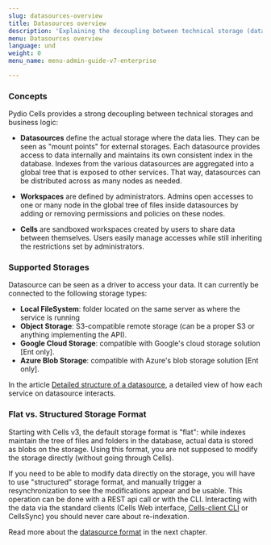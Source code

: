 ```yaml
---
slug: datasources-overview
title: Datasources overview
description: 'Explaining the decoupling between technical storage (datasource: where the system gets the data) and business logic (workspace: where the user finds it)'
menu: Datasources overview
language: und
weight: 0
menu_name: menu-admin-guide-v7-enterprise

---
```

### Concepts

Pydio Cells provides a strong decoupling between technical storages and business logic:

- **Datasources** define the actual storage where the data lies. They can be seen as "mount points" for external storages. Each datasource provides access to data internally and maintains its own consistent index in the database. Indexes from the various datasources are aggregated into a global tree that is exposed to other services. That way, datasources can be distributed across as many nodes as needed.

- **Workspaces** are defined by administrators. Admins open accesses to one or many node in the global tree of files inside datasources by adding or removing permissions and policies on these nodes.

- **Cells** are sandboxed workspaces created by users to share data between themselves. Users easily manage accesses while still inheriting the restrictions set by administrators.

### Supported Storages

Datasource can be seen as a driver to access your data. It can currently be connected to the following storage types:

- **Local FileSystem**: folder located on the same server as where the service is running
- **Object Storage**: S3-compatible remote storage (can be a proper S3 or anything implementing the API).
- **Google Cloud Storage**: compatible with Google's cloud storage solution [Ent only].
- **Azure Blob Storage**: compatible with Azure's blob storage solution [Ent only].

In the article [Detailed structure of a datasource](./services-involved), a detailed view of how each service on datasource interacts.

### Flat vs. Structured Storage Format 

Starting with Cells v3, the default storage format is "flat": while indexes maintain the tree of files and folders in the database, actual data is stored as blobs on the storage. Using this format, you are not supposed to modify the storage directly (without going through Cells). 

If you need to be able to modify data directly on the storage, you will have to use "structured" storage format, and manually trigger a resynchronization to see the modifications appear and be usable. This operation can be done with a REST api call or with the CLI. Interacting with the data via the standard clients (Cells Web interface, [Cells-client CLI](https://github.com/pydio/cells-client) or CellsSync) you should never care about re-indexation.

Read more about the [datasource format](./datasource-format) in the next chapter.

